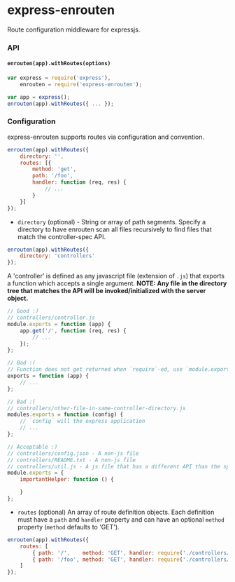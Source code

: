 express-enrouten
==================


Route configuration middleware for expressjs.


### API
#### `enrouten(app).withRoutes(options)`
```javascript
var express = require('express'),
    enrouten = require('express-enrouten');

var app = express();
enrouten(app).withRoutes({ ... });
```


### Configuration
express-enrouten supports routes via configuration and convention.
```javascript
enrouten(app).withRoutes({
    directory: '',
    routes: [{
        method: 'get',
        path: '/foo',
        handler: function (req, res) {
            // ...
        }
    }]
});
```

- `directory` (optional) - String or array of path segments. Specify a directory to have enrouten scan all files recursively
to find files that match the controller-spec API.
```javascript
enrouten(app).withRoutes({
    directory: 'controllers'
});
```

A 'controller' is defined as any javascript file (extension of `.js`)
that exports a function which accepts a single argument. **NOTE: Any file in the directory tree that matches the API will
be invoked/initialized with the server object.**
```javascript
// Good :)
// controllers/controller.js
module.exports = function (app) {
    app.get('/', function (req, res) {
        // ...
    });
};

// Bad :(
// Function does not get returned when `require`-ed, use `module.exports`
exports = function (app) {
    // ...
};

// Bad :(
// controllers/other-file-in-same-controller-directory.js
modules.exports = function (config) {
    // `config` will the express application
    // ...
};

// Acceptable :)
// controllers/config.json - A non-js file
// controllers/README.txt - A non-js file
// controllers/util.js - A js file that has a different API than the spec
module.exports = {
    importantHelper: function () {

    }
};
```

- `routes` (optional) An array of route definition objects. Each definition must have a `path` and `handler` property and
can have an optional `method` property (`method` defaults to 'GET').
```javascript
enrouten(app).withRoutes({
    routes: [
        { path: '/',    method: 'GET', handler: require('./controllers/index') },
        { path: '/foo', method: 'GET', handler: require('./controllers/foo') }
    ]
});
```